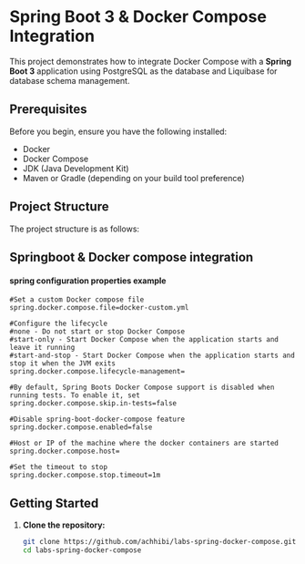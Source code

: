 # Spring Boot 3 & Docker Compose Integration

This project demonstrates how to integrate Docker Compose with a **Spring Boot 3** application using PostgreSQL as the database and Liquibase for database schema management.

## Prerequisites

Before you begin, ensure you have the following installed:
- Docker
- Docker Compose
- JDK (Java Development Kit)
- Maven or Gradle (depending on your build tool preference)

## Project Structure

The project structure is as follows:

## Springboot & Docker compose integration 

#### **spring configuration properties example**


```
#Set a custom Docker compose file
spring.docker.compose.file=docker-custom.yml

#Configure the lifecycle
#none - Do not start or stop Docker Compose
#start-only - Start Docker Compose when the application starts and leave it running
#start-and-stop - Start Docker Compose when the application starts and stop it when the JVM exits
spring.docker.compose.lifecycle-management=

#By default, Spring Boots Docker Compose support is disabled when running tests. To enable it, set
spring.docker.compose.skip.in-tests=false

#Disable spring-boot-docker-compose feature
spring.docker.compose.enabled=false

#Host or IP of the machine where the docker containers are started
spring.docker.compose.host=

#Set the timeout to stop
spring.docker.compose.stop.timeout=1m
```
## Getting Started

1. **Clone the repository:**

   ```bash
   git clone https://github.com/achhibi/labs-spring-docker-compose.git
   cd labs-spring-docker-compose

